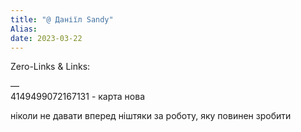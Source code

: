 ```yaml
---
title: "@ Даніїл Sandy"
Alias: 
date: 2023-03-22  
---
```

Zero-Links & Links:  


—  
4149499072167131 - карта нова

ніколи не давати вперед ніштяки за роботу, яку повинен зробити